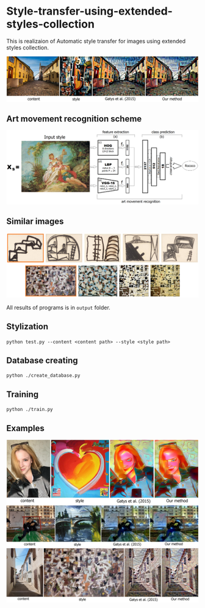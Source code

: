 # Style-transfer-using-extended-styles-collection  
This is realizaion of Automatic style transfer for images using extended styles collection.  

<img src="images/compare2.jpg">  

## Art movement recognition scheme  
<img src="images/scheme.png">  

## Similar images
<img src="images/similar.jpg">  

All results of programs is in `output` folder.  
## Stylization  
`python test.py --content <content path> --style <style path>`  
## Database creating  
`python ./create_database.py`  
## Training
`python ./train.py`  
## Examples  

<img src="images/compare1.jpg">   

<img src="images/compare3.jpg">   

<img src="images/compare4.jpg">  



